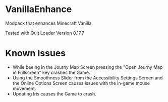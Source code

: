 # VanillaEnhance
Modpack that enhances Minecraft Vanilla.

Tested with Quit Loader Version 0.17.7

# Known Issues
- While beeing in the Journy Map Screen pressing the "Open Journy Map in Fullscreen" key crashes the Game.
- Using the Smoothness Slider from the Accessibility Settings Screen and the Online Options Screen causes Issues with the in-game mouse movement.
- Updating Iris causes the Game to crash.
